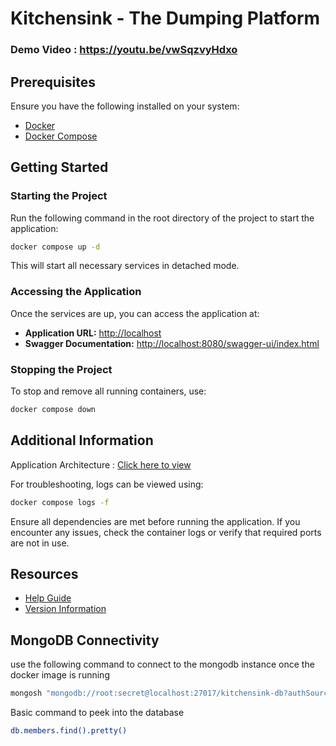 # Kitchensink - The Dumping Platform

### Demo Video : https://youtu.be/vwSqzvyHdxo

## Prerequisites

Ensure you have the following installed on your system:
- [Docker](https://docs.docker.com/get-docker/)
- [Docker Compose](https://docs.docker.com/compose/install/)

## Getting Started

### Starting the Project

Run the following command in the root directory of the project to start the application:

```sh
docker compose up -d
```

This will start all necessary services in detached mode.

### Accessing the Application

Once the services are up, you can access the application at:
- **Application URL:** [http://localhost](http://localhost)
- **Swagger Documentation:** [http://localhost:8080/swagger-ui/index.html](http://localhost:8080/swagger-ui/index.html)

### Stopping the Project

To stop and remove all running containers, use:

```sh
docker compose down
```

## Additional Information

Application Architecture : [Click here to view](https://viewer.diagrams.net/index.html?edit=_blank#Uhttps%3A%2F%2Fraw.githubusercontent.com%2Frajatc3%2Fkitchen-sink%2Frefs%2Fheads%2Fmaster%2FKitchensink%2520Architecture.drawio#%7B%22pageId%22%3A%22be88aK_8NiFmp7I-nFF2%22%7D)

For troubleshooting, logs can be viewed using:

```sh
docker compose logs -f
```

Ensure all dependencies are met before running the application. If you encounter any issues, check the container logs or verify that required ports are not in use.


## Resources

- [Help Guide](HELP.md)
- [Version Information](VERSIONS.md)

## MongoDB Connectivity
use the following command to connect to the mongodb instance once the docker image is running
```sh
mongosh "mongodb://root:secret@localhost:27017/kitchensink-db?authSource=admin"
```

Basic command to peek into the database
```sh
db.members.find().pretty()
```
